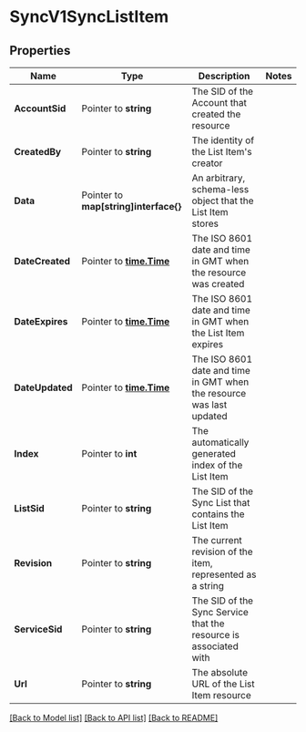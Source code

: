 # SyncV1SyncListItem

## Properties

Name | Type | Description | Notes
------------ | ------------- | ------------- | -------------
**AccountSid** | Pointer to **string** | The SID of the Account that created the resource |
**CreatedBy** | Pointer to **string** | The identity of the List Item's creator |
**Data** | Pointer to **map[string]interface{}** | An arbitrary, schema-less object that the List Item stores |
**DateCreated** | Pointer to [**time.Time**](time.Time.md) | The ISO 8601 date and time in GMT when the resource was created |
**DateExpires** | Pointer to [**time.Time**](time.Time.md) | The ISO 8601 date and time in GMT when the List Item expires |
**DateUpdated** | Pointer to [**time.Time**](time.Time.md) | The ISO 8601 date and time in GMT when the resource was last updated |
**Index** | Pointer to **int** | The automatically generated index of the List Item |
**ListSid** | Pointer to **string** | The SID of the Sync List that contains the List Item |
**Revision** | Pointer to **string** | The current revision of the item, represented as a string |
**ServiceSid** | Pointer to **string** | The SID of the Sync Service that the resource is associated with |
**Url** | Pointer to **string** | The absolute URL of the List Item resource |

[[Back to Model list]](../README.md#documentation-for-models) [[Back to API list]](../README.md#documentation-for-api-endpoints) [[Back to README]](../README.md)


